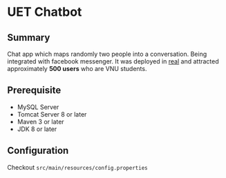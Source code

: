 # UET Chatbot

Summary
-------
Chat app which maps randomly two people into a conversation. Being integrated with facebook messenger.
It was deployed in [real](https://www.facebook.com/uetchatbot) and attracted approximately **500 users** who are VNU students.

Prerequisite
------------
- MySQL Server
- Tomcat Server 8 or later
- Maven 3 or later
- JDK 8 or later

Configuration
-------------
Checkout `src/main/resources/config.properties`
